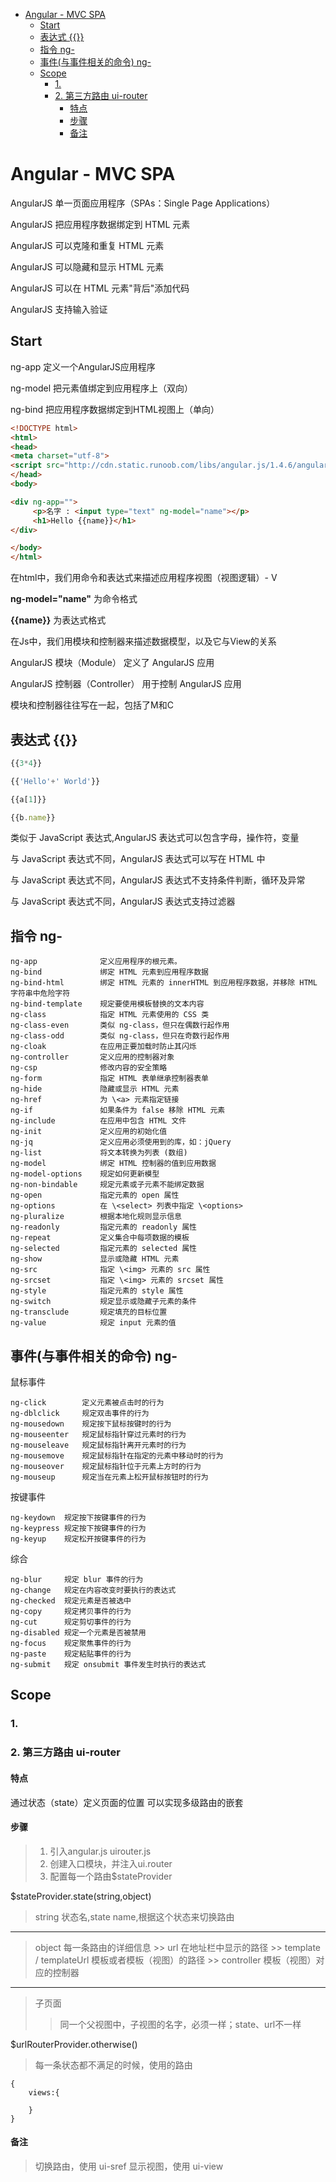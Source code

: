 <!-- TOC -->

- [Angular - MVC SPA](#angular---mvc-spa)
    - [Start](#start)
    - [表达式 {{}}](#表达式-)
    - [指令 ng-](#指令-ng-)
    - [事件(与事件相关的命令) ng-](#事件与事件相关的命令-ng-)
    - [Scope](#scope)
        - [1.](#1)
        - [2. 第三方路由 ui-router](#2-第三方路由-ui-router)
            - [特点](#特点)
            - [步骤](#步骤)
            - [备注](#备注)

<!-- /TOC -->
# Angular - MVC SPA
AngularJS 单一页面应用程序（SPAs：Single Page Applications）

AngularJS 把应用程序数据绑定到 HTML 元素

AngularJS 可以克隆和重复 HTML 元素

AngularJS 可以隐藏和显示 HTML 元素

AngularJS 可以在 HTML 元素"背后"添加代码

AngularJS 支持输入验证

## Start
ng-app 定义一个AngularJS应用程序

ng-model 把元素值绑定到应用程序上（双向）

ng-bind 把应用程序数据绑定到HTML视图上（单向）
```html
<!DOCTYPE html>
<html>
<head>
<meta charset="utf-8">
<script src="http://cdn.static.runoob.com/libs/angular.js/1.4.6/angular.min.js"></script>
</head>
<body>

<div ng-app="">
     <p>名字 : <input type="text" ng-model="name"></p>
     <h1>Hello {{name}}</h1>
</div>

</body>
</html>
```
在html中，我们用命令和表达式来描述应用程序视图（视图逻辑）- V

**ng-model="name"**  为命令格式

**{{name}}**  为表达式格式

在Js中，我们用模块和控制器来描述数据模型，以及它与View的关系

AngularJS 模块（Module） 定义了 AngularJS 应用

AngularJS 控制器（Controller） 用于控制 AngularJS 应用

模块和控制器往往写在一起，包括了M和C

## 表达式 {{}}
```JavaScript
{{3*4}}

{{'Hello'+' World'}}

{{a[1]}}

{{b.name}}
```

类似于 JavaScript 表达式,AngularJS 表达式可以包含字母，操作符，变量

与 JavaScript 表达式不同，AngularJS 表达式可以写在 HTML 中

与 JavaScript 表达式不同，AngularJS 表达式不支持条件判断，循环及异常

与 JavaScript 表达式不同，AngularJS 表达式支持过滤器

## 指令 ng-
```
ng-app              定义应用程序的根元素。
ng-bind             绑定 HTML 元素到应用程序数据
ng-bind-html        绑定 HTML 元素的 innerHTML 到应用程序数据，并移除 HTML 字符串中危险字符
ng-bind-template    规定要使用模板替换的文本内容
ng-class            指定 HTML 元素使用的 CSS 类
ng-class-even	    类似 ng-class，但只在偶数行起作用
ng-class-odd	    类似 ng-class，但只在奇数行起作用
ng-cloak            在应用正要加载时防止其闪烁
ng-controller	    定义应用的控制器对象
ng-csp	            修改内容的安全策略
ng-form	            指定 HTML 表单继承控制器表单
ng-hide	            隐藏或显示 HTML 元素
ng-href	            为 \<a> 元素指定链接
ng-if	            如果条件为 false 移除 HTML 元素
ng-include          在应用中包含 HTML 文件
ng-init	            定义应用的初始化值
ng-jq	            定义应用必须使用到的库，如：jQuery
ng-list	            将文本转换为列表 (数组)
ng-model            绑定 HTML 控制器的值到应用数据
ng-model-options    规定如何更新模型
ng-non-bindable	    规定元素或子元素不能绑定数据
ng-open	            指定元素的 open 属性
ng-options          在 \<select> 列表中指定 \<options>
ng-pluralize	    根据本地化规则显示信息
ng-readonly         指定元素的 readonly 属性
ng-repeat           定义集合中每项数据的模板
ng-selected         指定元素的 selected 属性
ng-show	            显示或隐藏 HTML 元素
ng-src	            指定 \<img> 元素的 src 属性
ng-srcset           指定 \<img> 元素的 srcset 属性
ng-style            指定元素的 style 属性
ng-switch           规定显示或隐藏子元素的条件
ng-transclude	    规定填充的目标位置
ng-value            规定 input 元素的值
```
## 事件(与事件相关的命令) ng-

鼠标事件
```
ng-click        定义元素被点击时的行为
ng-dblclick     规定双击事件的行为
ng-mousedown	规定按下鼠标按键时的行为
ng-mouseenter	规定鼠标指针穿过元素时的行为
ng-mouseleave	规定鼠标指针离开元素时的行为
ng-mousemove	规定鼠标指针在指定的元素中移动时的行为
ng-mouseover	规定鼠标指针位于元素上方时的行为
ng-mouseup      规定当在元素上松开鼠标按钮时的行为
```
按键事件
```
ng-keydown	规定按下按键事件的行为
ng-keypress	规定按下按键事件的行为
ng-keyup	规定松开按键事件的行为
```
综合
```
ng-blur     规定 blur 事件的行为
ng-change   规定在内容改变时要执行的表达式
ng-checked  规定元素是否被选中
ng-copy     规定拷贝事件的行为
ng-cut      规定剪切事件的行为
ng-disabled 规定一个元素是否被禁用
ng-focus    规定聚焦事件的行为
ng-paste    规定粘贴事件的行为
ng-submit   规定 onsubmit 事件发生时执行的表达式
```
## Scope
### 1.
### 2. 第三方路由 ui-router
#### 特点

通过状态（state）定义页面的位置
可以实现多级路由的嵌套

#### 步骤

> 1. 引入angular.js uirouter.js
> 2. 创建入口模块，并注入ui.router
> 3. 配置每一个路由$stateProvider

$stateProvider.state(string,object)

> string 状态名,state name,根据这个状态来切换路由
---
> object 每一条路由的详细信息
    >> url 在地址栏中显示的路径
    >> template / templateUrl 模板或者模板（视图）的路径
    >> controller 模板（视图）对应的控制器
---
> 子页面
>> 同一个父视图中，子视图的名字，必须一样；state、url不一样

$urlRouterProvider.otherwise()

> 每一条状态都不满足的时候，使用的路由

```javascirpt
{
    views:{

    }
}
```

#### 备注

> 切换路由，使用 ui-sref
> 显示视图，使用 ui-view
